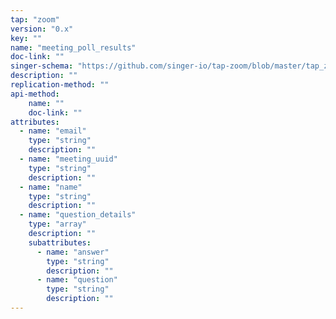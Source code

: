 ```yaml
---
tap: "zoom"
version: "0.x"
key: ""
name: "meeting_poll_results"
doc-link: ""
singer-schema: "https://github.com/singer-io/tap-zoom/blob/master/tap_zoom/schemas/meeting_poll_results.json"
description: ""
replication-method: ""
api-method:
    name: ""
    doc-link: ""
attributes:
  - name: "email"
    type: "string"
    description: ""
  - name: "meeting_uuid"
    type: "string"
    description: ""
  - name: "name"
    type: "string"
    description: ""
  - name: "question_details"
    type: "array"
    description: ""
    subattributes:
      - name: "answer"
        type: "string"
        description: ""
      - name: "question"
        type: "string"
        description: ""
---
```

